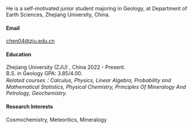 


He is a self-motivated junior student majoring in Geology, at Department of Earth Sciences, Zhejiang University, China.

#### Email
chen04@zju.edu.cn

#### Education
Zhejiang University (ZJU) , China <span class="year">2022 - Present</span>.\
B.S. in Geology 
GPA: 3.85/4.00.     
*Related courses：Calculus, Physics, Linear Algebra, Probability and Mathematical Statistics, Physical Chemistry, Principles Of Mineralogy And Petrology, Geochemistry.*
#### Research Interests
Cosmochemistry, 
    <!--I am curiosity about the formation of early solar nubula and the complex combination process between calciums alumnium rich inclusions, chondrites/chondrules and matrix.-->
Meteoritics, Mineralogy
    <!--I am doing some works about minerals in meteorites and I'm very interested in the change of Mars atmosphere's composition and the interactions between gas-fluid-rocks and how they will be traced by meteorits.There are servals Mars samples we have and I am drafting experiments for them next.-->
